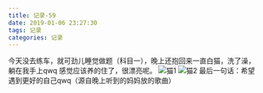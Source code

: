 ```yaml
---
title: 记录-59
date: 2019-01-06 23:27:30
tags: 记录
categories: 记录
---
```

今天没去练车，就可劲儿睡觉做题（科目一），晚上还抱回来一直白猫，洗了澡，躺在我手上qwq 感觉应该养的住了，很漂亮呢。
![猫1](/img/记录59-1.jpg)
![猫2](/img/记录59-2.jpg)
最后一句话：希望遇到更好的自己qwq（源自晚上听到的妈妈放的歌曲）
